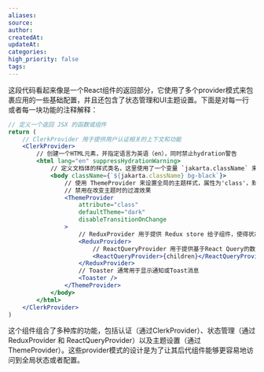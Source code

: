 ```yaml
---
aliases: 
source: 
author: 
createdAt: 
updateAt: 
categories: 
high_priority: false
tags:
---
```


这段代码看起来像是一个React组件的返回部分，它使用了多个provider模式来包裹应用的一些基础配置，并且还包含了状态管理和UI主题设置。下面是对每一行或者每一块功能的注释解释：

```jsx
// 定义一个返回 JSX 的函数或组件
return (
    // ClerkProvider 用于提供用户认证相关的上下文和功能
    <ClerkProvider>
        // 创建一个HTML元素，并指定语言为英语（en），同时禁止hydration警告
        <html lang="en" suppressHydrationWarning>
            // 定义文档体的样式类名，这里使用了一个变量 `jakarta.className` 来动态设置类名，并设置了背景颜色为黑色
            <body className={`${jakarta.className} bg-black`}>
                // 使用 ThemeProvider 来设置全局的主题样式，属性为'class'，默认主题为'dark'
                // 禁用在改变主题时的过渡效果
                <ThemeProvider
                    attribute="class"
                    defaultTheme="dark"
                    disableTransitionOnChange
                >
                    // ReduxProvider 用于提供 Redux store 给子组件，使得状态管理可以被子组件访问
                    <ReduxProvider>
                        // ReactQueryProvider 用于提供基于React Query的数据获取和管理功能
                        <ReactQueryProvider>{children}</ReactQueryProvider>
                    </ReduxProvider>
                    // Toaster 通常用于显示通知或Toast消息
                    <Toaster />
                </ThemeProvider>
            </body>
        </html>
    </ClerkProvider>
)
```

这个组件组合了多种库的功能，包括认证（通过ClerkProvider）、状态管理（通过ReduxProvider 和 ReactQueryProvider）以及主题设置（通过ThemeProvider）。这些provider模式的设计是为了让其后代组件能够更容易地访问到全局状态或者配置。